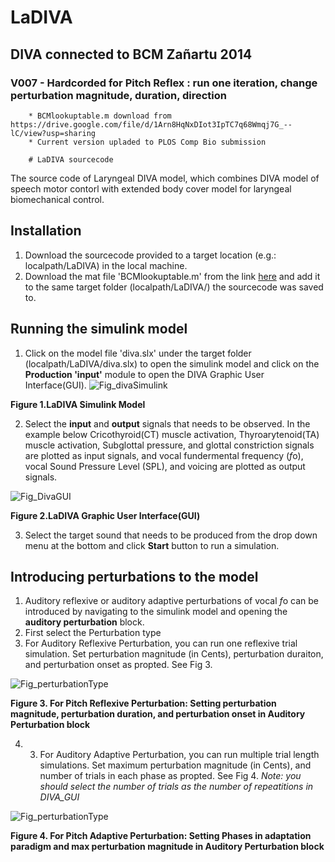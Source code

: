 # LaDIVA
## DIVA connected to BCM Zañartu 2014
### V007 - Hardcorded for Pitch Reflex : run one iteration, change perturbation magnitude, duration, direction
        * BCMlookuptable.m download from https://drive.google.com/file/d/1Arn8HqNxDIot3IpTC7q68Wmqj7G_--lC/view?usp=sharing
        * Current version upladed to PLOS Comp Bio submission
        
        # LaDIVA sourcecode
The source code of Laryngeal DIVA model, which combines DIVA model of speech motor contorl with extended body cover model for laryngeal biomechanical control. 

## Installation
1. Download the sourcecode provided to a target location (e.g.: localpath/LaDIVA) in the local machine.
2. Download the mat file 'BCMlookuptable.m' from the link [here] and add it to the same target folder (localpath/LaDIVA/) the sourcecode was saved to. 

[here]: https://drive.google.com/file/d/1Arn8HqNxDIot3IpTC7q68Wmqj7G_--lC/view

## Running the simulink model
1. Click on the model file 'diva.slx' under the target folder (localpath/LaDIVA/diva.slx) to open the simulink model and click on the **Production 'input'** module to open the DIVA Graphic User Interface(GUI).
![Fig_divaSimulink](https://user-images.githubusercontent.com/13642912/138382798-71486928-02d1-4485-9537-185726db9bcf.PNG)
<p align = "left"> <b>Figure 1.LaDIVA Simulink Model</b></p>

2. Select the **input** and **output** signals that needs to be observed. In the example below Cricothyroid(CT) muscle activation, Thyroarytenoid(TA) muscle activation, Subglottal pressure, and glottal constriction signals are plotted as input signals, and vocal fundermental frequency (*f*o), vocal Sound Pressure Level (SPL), and voicing are plotted as output signals. 

![Fig_DivaGUI](https://user-images.githubusercontent.com/13642912/138383548-401f7220-cdfb-4b45-893d-84cbc8fbb25c.PNG)
<p align = "left"> <b>Figure 2.LaDIVA Graphic User Interface(GUI)</b></p>

3. Select the target sound that needs to be produced from the drop down menu at the bottom and click **Start** button to run a simulation.

## Introducing perturbations to the model
1. Auditory reflexive or auditory adaptive perturbations of vocal *f*o can be introduced by navigating to the simulink model and opening the **auditory perturbation** block.
2. First select the Perturbation type
3. For Auditory Reflexive Perturbation, you can run one reflexive trial simulation. Set perturbation magnitude (in Cents), perturbation duraiton, and perturbation onset as propted. See Fig 3.

![Fig_perturbationType](https://user-images.githubusercontent.com/13642912/142671793-964f0fac-fa97-48f7-b807-ec1032ec9b1a.JPG)
<p align = "left"> <b>Figure 3. For Pitch Reflexive Perturbation: Setting perturbation magnitude, perturbation duration, and perturbation onset in Auditory Perturbation block</b></p>

4. 3. For Auditory Adaptive Perturbation, you can run multiple trial length simulations. Set maximum perturbation magnitude (in Cents), and number of trials in each phase as propted. See Fig 4. 
*Note: you should select the number of trials as the number of repeatitions in DIVA_GUI*

![Fig_perturbationType](https://user-images.githubusercontent.com/13642912/142671883-535e14af-2c44-4f14-87b3-1e88547039a9.JPG)
<p align = "left"> <b>Figure 4. For Pitch Adaptive Perturbation: Setting Phases in adaptation paradigm and max perturbation magnitude in Auditory Perturbation block</b></p>

